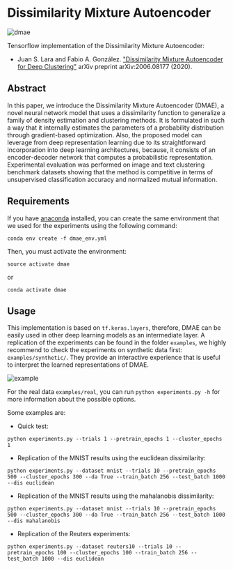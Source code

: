 # Dissimilarity Mixture Autoencoder

![dmae](https://raw.githubusercontent.com/larajuse/Resources/master/dmae/dmae.svg)

Tensorflow implementation of the Dissimilarity Mixture Autoencoder:

* Juan S. Lara and Fabio A. González. ["Dissimilarity Mixture Autoencoder for Deep Clustering"](https://arxiv.org/abs/2006.08177) arXiv preprint arXiv:2006.08177 (2020).

## Abstract

In this paper, we introduce the Dissimilarity Mixture Autoencoder (DMAE), a novel neural network model that uses a dissimilarity function to generalize a family of density estimation and clustering methods. It is formulated in such a way that it internally estimates the parameters of a probability distribution through gradient-based optimization. Also, the proposed model can leverage from deep representation learning due to its straightforward incorporation into deep learning architectures, because, it consists of an encoder-decoder network that computes a probabilistic representation. Experimental evaluation was performed on image and text clustering benchmark datasets showing that the method is competitive in terms of unsupervised classification accuracy and normalized mutual information.

## Requirements

If you have [anaconda](https://www.anaconda.com/) installed, you can create the same environment that we used for the experiments using the following command:

```
conda env create -f dmae_env.yml
```

Then, you must activate the environment:

```
source activate dmae
```

or 

```
conda activate dmae
```

## Usage

This implementation is based on `tf.keras.layers`, therefore, DMAE can be easily used in other deep learning models as an intermediate layer. A replication of the experiments can be found in the folder `examples`, we highly recommend to check the experiments on synthetic data first: `examples/synthetic/`. They provide an interactive experience that is useful to interpret the learned representations of DMAE.

![example](https://raw.githubusercontent.com/larajuse/Resources/fed6276cf237f6b47b816af3d2a32c6508e00f1e/dmae/nonglobular.svg)

For the real data `examples/real`, you can run `python experiments.py -h` for more information about the possible options.

Some examples are:

* Quick test:

```
python experiments.py --trials 1 --pretrain_epochs 1 --cluster_epochs 1
```

* Replication of the MNIST results using the euclidean dissimilarity:

```
python experiments.py --dataset mnist --trials 10 --pretrain_epochs 500 --cluster_epochs 300 --da True --train_batch 256 --test_batch 1000 --dis euclidean
```

* Replication of the MNIST results using the mahalanobis dissimilarity:

```
python experiments.py --dataset mnist --trials 10 --pretrain_epochs 500 --cluster_epochs 300 --da True --train_batch 256 --test_batch 1000 --dis mahalanobis
```

* Replication of the Reuters experiments:

```
python experiments.py --dataset reuters10 --trials 10 --pretrain_epochs 100 --cluster_epochs 100 --train_batch 256 --test_batch 1000 --dis euclidean
```
